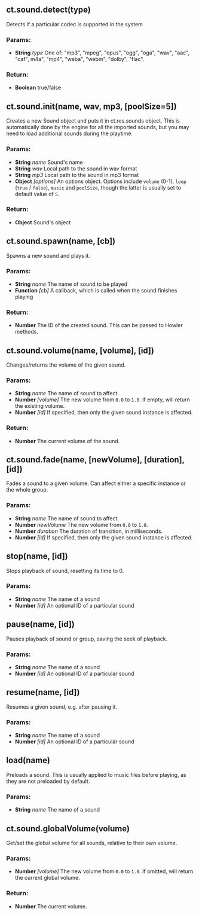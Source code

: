 ## ct.sound.detect(type)

Detects if a particular codec is supported in the system 

### Params:

* **String** *type* One of: "mp3", "mpeg", "opus", "ogg", "oga", "wav", "aac", "caf", m4a", "mp4", "weba", "webm", "dolby", "flac".

### Return:

* **Boolean** true/false

## ct.sound.init(name, wav, mp3, [poolSize=5])

Creates a new Sound object and puts it in ct.res.sounds object. This is automatically done by the engine for all the imported sounds, but you may need to load additional sounds during the playtime.

### Params:

* **String** *name* Sound's name
* **String** *wav* Local path to the sound in wav format
* **String** *mp3* Local path to the sound in mp3 format
* **Object** *[options]* An options object. Options include `volume` (0-1), `loop` (`true` / `false`), `music` and `poolSize`, though the latter is usually set to default value of `5`.

### Return:

* **Object** Sound's object

## ct.sound.spawn(name, [cb])

Spawns a new sound and plays it.

### Params:

* **String** *name* The name of sound to be played
* **Function** *[cb]* A callback, which is called when the sound finishes playing

### Return:

* **Number** The ID of the created sound. This can be passed to Howler methods.

## ct.sound.volume(name, [volume], [id])

Changes/returns the volume of the given sound.

### Params:

* **String** *name* The name of sound to affect.
* **Number** *[volume]* The new volume from `0.0` to `1.0`. If empty, will return the existing volume.
* **Number** *[id]* If specified, then only the given sound instance is affected.

### Return:

* **Number** The current volume of the sound.

## ct.sound.fade(name, [newVolume], [duration], [id])

Fades a sound to a given volume. Can affect either a specific instance or the whole group.

### Params:

* **String** *name* The name of sound to affect.
* **Number** *newVolume* The new volume from `0.0` to `1.0`.
* **Number** *duration* The duration of transition, in milliseconds.
* **Number** *[id]* If specified, then only the given sound instance is affected.


## stop(name, [id])

Stops playback of sound, resetting its time to 0.

### Params:

* **String** *name* The name of a sound
* **Number** *[id]* An optional ID of a particular sound

## pause(name, [id])

Pauses playback of sound or group, saving the seek of playback.

### Params:

* **String** *name* The name of a sound
* **Number** *[id]* An optional ID of a particular sound

## resume(name, [id])

Resumes a given sound, e.g. after pausing it.

### Params:

* **String** *name* The name of a sound
* **Number** *[id]* An optional ID of a particular sound

## load(name)

Preloads a sound. This is usually applied to music files before playing, 
as they are not preloaded by default.

### Params:

* **String** *name* The name of a sound

## ct.sound.globalVolume(volume)

Get/set the global volume for all sounds, relative to their own volume.

### Params:

* **Number** *[volume]* The new volume from `0.0` to `1.0`. If omitted, will return the current global volume.

### Return:

* **Number** The current volume.
